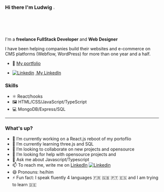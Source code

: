 ### Hi there I'm Ludwig <img src="https://media.giphy.com/media/hvRJCLFzcasrR4ia7z/giphy.gif" width="2%">
I'm a **freelance FullStack Developer** and **Web Designer**

<p>I have been helping companies build their websites and e-commerce on CMS platforms (Webflow, WordPress) for more than one year and a half.
</p>

- 🔗&nbsp;<a href="https://portfoliolud.webflow.io/">My portfolio</a> &nbsp;

- [![Linkedin](https://i.stack.imgur.com/gVE0j.png)](https://www.linkedin.com/in/ludwig-pereira/) <a href="https://www.linkedin.com/in/ludwig-pereira/">&nbsp;My LinkedIn</a>

### Skills
- ⚛️ React/hooks
- 🖼 HTML/CSS/JavaScript/TypeScript
- 💻 MongoDB/Express/SQL
---
### What's up?
- 🔭 I’m currently working on a React.js reboot of my portoflio
- 🌱 I’m currently learning three.js and SQL
- 👯 I’m looking to collaborate on new projects and opensource
- 🤔 I’m looking for help with opensource projects and 
- 💬 Ask me about Javascript/Typescript
- 📫 To reach me, write me on <a href="https://www.linkedin.com/in/ludwig-pereira/">LinkedIn</a> [![Linkedin](https://i.stack.imgur.com/gVE0j.png)](https://www.linkedin.com/in/ludwig-pereira/)
- 😄 Pronouns: he/him
- ⚡ Fun fact: I speak fluently 4 languages 🇫🇷 🇬🇧 🇵🇹 🇪🇸 and I am trying to learn 🇩🇪
